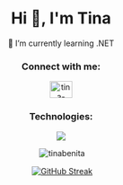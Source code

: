 <h1 align="center">Hi 👋, I'm Tina</h1>
<p align="center">🌱 I’m currently learning .NET</p>

<h3 align="center">Connect with me:</h3>
<p align="center">
<a href="https://linkedin.com/in/tina-benita-rego" target="blank"><img align="center" src="https://raw.githubusercontent.com/rahuldkjain/github-profile-readme-generator/master/src/images/icons/Social/linked-in-alt.svg" alt="tina-benita-rego" height="30" width="40" /></a>
</p>

<h3 align="center">Technologies:</h3>
<p align="center">
  <a href="https://skillicons.dev">
    <img src="https://skillicons.dev/icons?i=cs,dotnet,js,html,css,angular,postgres,mysql,selenium,git,postman,java,astro,bash,c,py,gitlab,visualstudio,vscode,ubuntu,windows&perline=5&theme=dark" />
  </a>
</p>

<p align="center">&nbsp;<img src="https://github-readme-stats.vercel.app/api/top-langs?username=tinabenita&show_icons=true&locale=en&layout=compact&theme=midnight-purple" alt="tinabenita" /></p> 

<p align="center">&nbsp;<a href="https://git.io/streak-stats"><img align="center" src="https://github-readme-streak-stats.herokuapp.com?user=tinabenita&theme=midnight-purple" alt="GitHub Streak" /></a></p>
